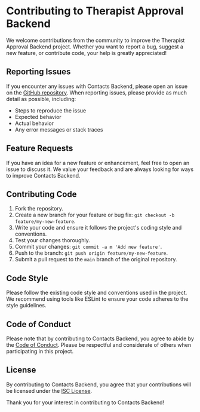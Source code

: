 # Contributing to Therapist Approval Backend

We welcome contributions from the community to improve the Therapist Approval Backend project. Whether you want to report a bug, suggest a new feature, or contribute code, your help is greatly appreciated!

## Reporting Issues

If you encounter any issues with Contacts Backend, please open an issue on the [GitHub repository](https://github.com/Mindbridge-innovations/therapist-approval-backend/issues). When reporting issues, please provide as much detail as possible, including:

- Steps to reproduce the issue
- Expected behavior
- Actual behavior
- Any error messages or stack traces

## Feature Requests

If you have an idea for a new feature or enhancement, feel free to open an issue to discuss it. We value your feedback and are always looking for ways to improve Contacts Backend.

## Contributing Code

1. Fork the repository.
2. Create a new branch for your feature or bug fix: `git checkout -b feature/my-new-feature`.
3. Write your code and ensure it follows the project's coding style and conventions.
4. Test your changes thoroughly.
5. Commit your changes: `git commit -a m 'Add new feature'`.
6. Push to the branch: `git push origin feature/my-new-feature`.
7. Submit a pull request to the `main` branch of the original repository.

## Code Style

Please follow the existing code style and conventions used in the project. We recommend using tools like ESLint to ensure your code adheres to the style guidelines.

## Code of Conduct

Please note that by contributing to Contacts Backend, you agree to abide by the [Code of Conduct](CODE_OF_CONDUCT.md). Please be respectful and considerate of others when participating in this project.

## License

By contributing to Contacts Backend, you agree that your contributions will be licensed under the [ISC License](LICENSE).

Thank you for your interest in contributing to Contacts Backend!
